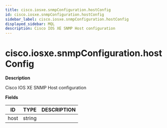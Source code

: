 ```yaml
---
title: cisco.iosxe.snmpConfiguration.hostConfig
id: cisco.iosxe.snmpConfiguration.hostConfig
sidebar_label: cisco.iosxe.snmpConfiguration.hostConfig
displayed_sidebar: MQL
description: Cisco IOS XE SNMP Host configuration
---
```


# cisco.iosxe.snmpConfiguration.hostConfig

**Description**

Cisco IOS XE SNMP Host configuration

**Fields**

| ID   | TYPE   | DESCRIPTION |
| ---- | ------ | ----------- |
| host | string |             |
